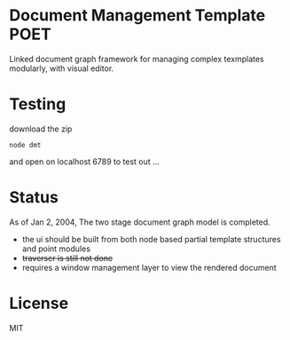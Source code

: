 Document Management Template POET
===
Linked document graph framework for managing complex texmplates modularly, with visual editor.

Testing
===
download the zip
```
node dmt 
```
and open on localhost 6789 to test out ... 

Status
===

As of Jan 2, 2004, The two stage document graph model is completed.  

- the ui should be built from both node based partial template structures and point modules
- ~~traverser is still not done~~
- requires a window management layer to view the rendered document

License
===
MIT




